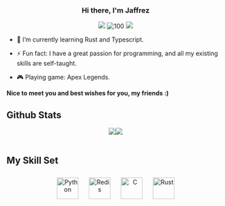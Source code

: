 ### <div align="center">Hi there, I'm Jaffrez</div>

<p align="middle">
<img src="https://img.shields.io/badge/Coding...-8A2BE2"/>
<img src="https://komarev.com/ghpvc/?username=jaffrez" alt="100"/>
<img src="https://img.shields.io/github/stars/jaffrez"/>
<p/>

- 🌱 I’m currently learning Rust and Typescript.

- ⚡ Fun fact: I have a great passion for programming, and all my existing skills are self-taught.

- 🎮 Playing game: Apex Legends.

**Nice to meet you and best wishes for you, my friends :)**

## Github Stats

<div align="center"><img src="https://github-readme-stats.vercel.app/api?username=Jaffrez&show_icons=true&count_private=true&hide_border=true&theme=tokyonight" align="center" /><img src="https://github-readme-stats.vercel.app/api/top-langs/?username=jaffrez&theme=tokyonight&hide_border=true" align="center"></div>

<br/>

## My Skill Set

</td><td valign="top" width="33%">

<div align="center">
<a href="https://www.python.org/" target="_blank"><img style="margin: 10px" src="https://profilinator.rishav.dev/skills-assets/python-original.svg" alt="Python" height="50" /></a>
<a href="https://redis.io/" target="_blank"><img style="margin: 10px" src="https://profilinator.rishav.dev/skills-assets/redis-original-wordmark.svg" alt="Redis" height="50" /></a>
<a href="https://www.cprogramming.com/" target="_blank"><img style="margin: 10px" src="https://profilinator.rishav.dev/skills-assets/c-original.svg" alt="C" height="50" /></a>
<a href="https://www.rust-lang.org/" target="_blank"><img style="margin: 10px" src="https://profilinator.rishav.dev/skills-assets/rust-plain.svg" alt="Rust" height="50" /></a>
</div>
